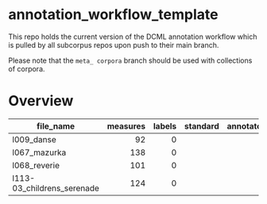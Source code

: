 # annotation_workflow_template

This repo holds the current version of the DCML annotation workflow which is pulled by all subcorpus repos upon push to their main branch. 

Please note that the `meta_ corpora` branch should be used with collections of corpora.


# Overview
|        file_name         |measures|labels|standard|annotators|reviewers|
|--------------------------|-------:|-----:|--------|----------|---------|
|l009_danse                |      92|     0|        |          |         |
|l067_mazurka              |     138|     0|        |          |         |
|l068_reverie              |     101|     0|        |          |         |
|l113-03_childrens_serenade|     124|     0|        |          |         |
